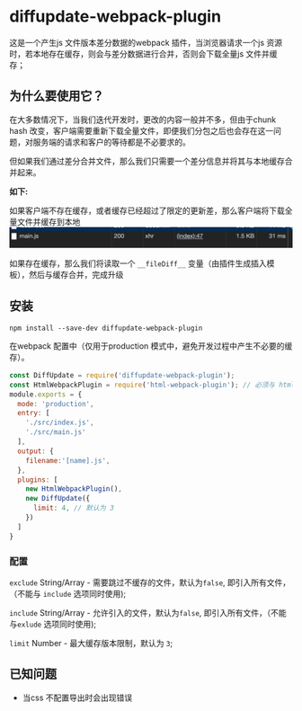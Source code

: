 # diffupdate-webpack-plugin

这是一个产生js 文件版本差分数据的webpack 插件，当浏览器请求一个js 资源时，若本地存在缓存，则会与差分数据进行合并，否则会下载全量js 文件并缓存；

## 为什么要使用它？
在大多数情况下，当我们迭代开发时，更改的内容一般并不多，但由于chunk hash 改变，客户端需要重新下载全量文件，即便我们分包之后也会存在这一问题，对服务端的请求和客户的等待都是不必要求的。

但如果我们通过差分合并文件，那么我们只需要一个差分信息并将其与本地缓存合并起来。

**如下:**

如果客户端不存在缓存，或者缓存已经超过了限定的更新差，那么客户端将下载全量文件并缓存到本地
![](./blob/WX20190318-173536@2x.png)

如果存在缓存，那么我们将读取一个 `__fileDiff__` 变量（由插件生成插入模板），然后与缓存合并，完成升级

## 安装
```
npm install --save-dev diffupdate-webpack-plugin
```

在webpack 配置中（仅用于production 模式中，避免开发过程中产生不必要的缓存）。
```javascript
const DiffUpdate = require('diffupdate-webpack-plugin');
const HtmlWebpackPlugin = require('html-webpack-plugin'); // 必须与 html-webpack-plugin 一起使用
module.exports = {
  mode: 'production',
  entry: [
    './src/index.js',
    './src/main.js'
  ],
  output: {
    filename:'[name].js',
  },
  plugins: [
    new HtmlWebpackPlugin(),
    new DiffUpdate({
      limit: 4, // 默认为 3
    })
  ]
}
```
### 配置 
`exclude` String/Array - 需要跳过不缓存的文件，默认为`false`, 即引入所有文件，（不能与 `include` 选项同时使用);

`include` String/Array - 允许引入的文件，默认为`false`, 即引入所有文件，（不能与`exlude` 选项同时使用);

`limit` Number - 最大缓存版本限制，默认为 `3`;

## 已知问题
* 当css 不配置导出时会出现错误